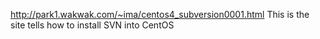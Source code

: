 http://park1.wakwak.com/~ima/centos4_subversion0001.html
This is the site tells how to install SVN into CentOS

